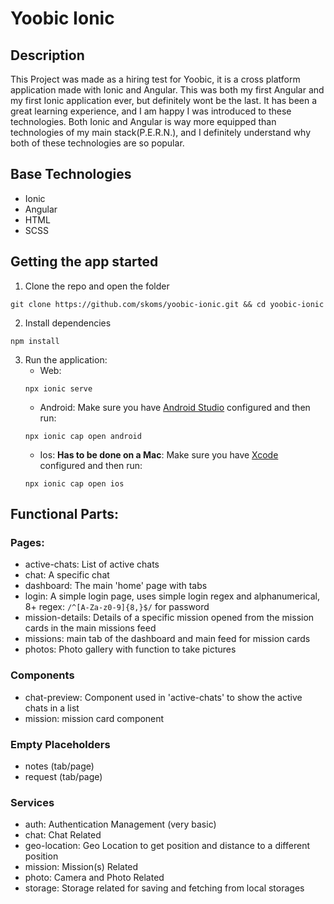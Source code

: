 # Yoobic Ionic

## Description

This Project was made as a hiring test for Yoobic, it is a cross platform application made with Ionic and Angular. This was both my first Angular and my first Ionic application ever, but definitely wont be the last. It has been a great learning experience, and I am happy I was introduced to these technologies. Both Ionic and Angular is way more equipped than technologies of my main stack(P.E.R.N.), and I definitely understand why both of these technologies are so popular.

## Base Technologies

- Ionic
- Angular
- HTML
- SCSS

## Getting the app started

1.  Clone the repo and open the folder

```
git clone https://github.com/skoms/yoobic-ionic.git && cd yoobic-ionic
```

2. Install dependencies

```
npm install
```

3. Run the application:
   - Web:
   ```
   npx ionic serve
   ```
   - Android: Make sure you have [Android Studio](https://developer.android.com/studio) configured and then run:
   ```
   npx ionic cap open android
   ```
   - Ios: **Has to be done on a Mac**: Make sure you have [Xcode](https://developer.apple.com/xcode/) configured and then run:
   ```
   npx ionic cap open ios
   ```

## Functional Parts:

### Pages:

- active-chats: List of active chats
- chat: A specific chat
- dashboard: The main 'home' page with tabs
- login: A simple login page, uses simple login regex and alphanumerical, 8+ regex: `/^[A-Za-z0-9]{8,}$/` for password
- mission-details: Details of a specific mission opened from the mission cards in the main missions feed
- missions: main tab of the dashboard and main feed for mission cards
- photos: Photo gallery with function to take pictures

### Components

- chat-preview: Component used in 'active-chats' to show the active chats in a list
- mission: mission card component

### Empty Placeholders

- notes (tab/page)
- request (tab/page)

### Services

- auth: Authentication Management (very basic)
- chat: Chat Related
- geo-location: Geo Location to get position and distance to a different position
- mission: Mission(s) Related
- photo: Camera and Photo Related
- storage: Storage related for saving and fetching from local storages
